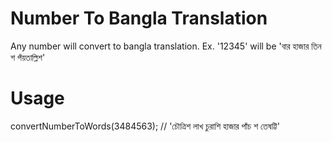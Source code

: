 # Number To Bangla Translation
Any number will convert to bangla translation. Ex. '12345' will be 'বার হাজার তিন শ পঁয়তাল্লিশ'
# Usage
convertNumberToWords(3484563);  // 'চৌত্রিশ লাখ চুরাশি হাজার পাঁচ শ তেষট্টি'
